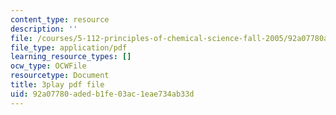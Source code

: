 ```yaml
---
content_type: resource
description: ''
file: /courses/5-112-principles-of-chemical-science-fall-2005/92a07780adedb1fe03ac1eae734ab33d_HT4sxODPR2Q.pdf
file_type: application/pdf
learning_resource_types: []
ocw_type: OCWFile
resourcetype: Document
title: 3play pdf file
uid: 92a07780-aded-b1fe-03ac-1eae734ab33d
---
```

